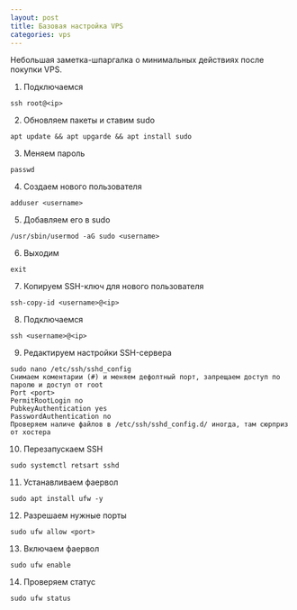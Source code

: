 ```yaml
---
layout: post
title: Базовая настройка VPS
categories: vps
---
```

Небольшая заметка-шпаргалка о минимальных действиях после покупки VPS.

1. Подключаемся
```
ssh root@<ip>
```
2. Обновляем пакеты и ставим sudo
```
apt update && apt upgarde && apt install sudo
```
3. Меняем пароль
```
passwd
```
4. Создаем нового пользователя
```
adduser <username>
```
5. Добавляем его в sudo
```
/usr/sbin/usermod -aG sudo <username>
```
6. Выходим
```
exit
```
7. Копируем SSH-ключ для нового пользователя
```
ssh-copy-id <username>@<ip>
```
8. Подключаемся
```
ssh <username>@<ip>
```
9. Редактируем настройки SSH-сервера
```
sudo nano /etc/ssh/sshd_config
Снимаем коментарии (#) и меняем дефолтный порт, запрещаем доступ по паролю и доступ от root
Port <port>
PermitRootLogin no
PubkeyAuthentication yes
PasswordAuthentication no
Проверяем наличе файлов в /etc/ssh/sshd_config.d/ иногда, там сюрприз от хостера
```
10. Перезапускаем SSH
```
sudo systemctl retsart sshd
```
11. Устанавливаем фаервол
```
sudo apt install ufw -y
```
12. Разрешаем нужные порты
```
sudo ufw allow <port>
```
13. Включаем фаервол
```
sudo ufw enable
```
14. Проверяем статус
```
sudo ufw status
```